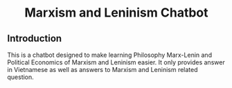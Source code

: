 <div align="center">
    <h1>Marxism and Leninism Chatbot</h1>
</div>

## **Introduction**
This is a chatbot designed to make learning Philosophy Marx-Lenin and Political Economics of Marxism and Leninism easier. It only provides answer in Vietnamese as well as answers to Marxism and Leninism related question. 

